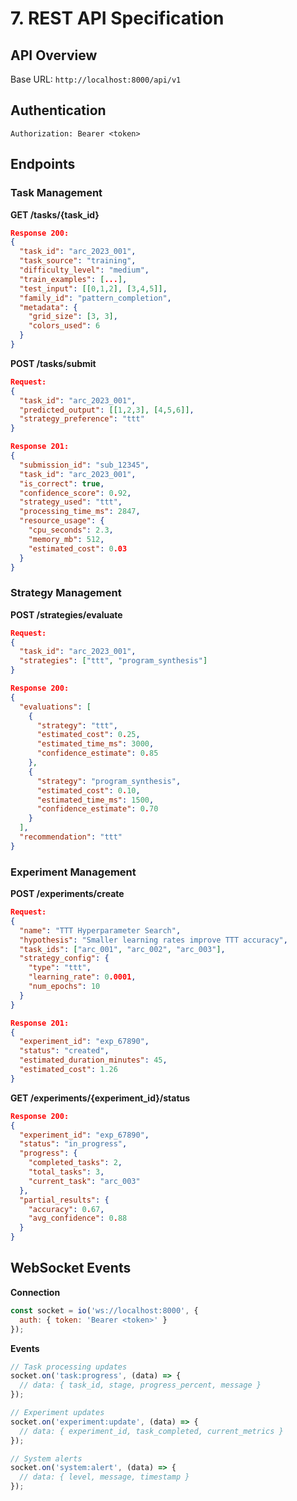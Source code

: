 # 7. REST API Specification

## API Overview
Base URL: `http://localhost:8000/api/v1`

## Authentication
```http
Authorization: Bearer <token>
```

## Endpoints

### Task Management

**GET /tasks/{task_id}**
```json
Response 200:
{
  "task_id": "arc_2023_001",
  "task_source": "training",
  "difficulty_level": "medium",
  "train_examples": [...],
  "test_input": [[0,1,2], [3,4,5]],
  "family_id": "pattern_completion",
  "metadata": {
    "grid_size": [3, 3],
    "colors_used": 6
  }
}
```

**POST /tasks/submit**
```json
Request:
{
  "task_id": "arc_2023_001",
  "predicted_output": [[1,2,3], [4,5,6]],
  "strategy_preference": "ttt"
}

Response 201:
{
  "submission_id": "sub_12345",
  "task_id": "arc_2023_001",
  "is_correct": true,
  "confidence_score": 0.92,
  "strategy_used": "ttt",
  "processing_time_ms": 2847,
  "resource_usage": {
    "cpu_seconds": 2.3,
    "memory_mb": 512,
    "estimated_cost": 0.03
  }
}
```

### Strategy Management

**POST /strategies/evaluate**
```json
Request:
{
  "task_id": "arc_2023_001",
  "strategies": ["ttt", "program_synthesis"]
}

Response 200:
{
  "evaluations": [
    {
      "strategy": "ttt",
      "estimated_cost": 0.25,
      "estimated_time_ms": 3000,
      "confidence_estimate": 0.85
    },
    {
      "strategy": "program_synthesis", 
      "estimated_cost": 0.10,
      "estimated_time_ms": 1500,
      "confidence_estimate": 0.70
    }
  ],
  "recommendation": "ttt"
}
```

### Experiment Management

**POST /experiments/create**
```json
Request:
{
  "name": "TTT Hyperparameter Search",
  "hypothesis": "Smaller learning rates improve TTT accuracy",
  "task_ids": ["arc_001", "arc_002", "arc_003"],
  "strategy_config": {
    "type": "ttt",
    "learning_rate": 0.0001,
    "num_epochs": 10
  }
}

Response 201:
{
  "experiment_id": "exp_67890",
  "status": "created",
  "estimated_duration_minutes": 45,
  "estimated_cost": 1.26
}
```

**GET /experiments/{experiment_id}/status**
```json
Response 200:
{
  "experiment_id": "exp_67890",
  "status": "in_progress",
  "progress": {
    "completed_tasks": 2,
    "total_tasks": 3,
    "current_task": "arc_003"
  },
  "partial_results": {
    "accuracy": 0.67,
    "avg_confidence": 0.88
  }
}
```

## WebSocket Events

**Connection**
```javascript
const socket = io('ws://localhost:8000', {
  auth: { token: 'Bearer <token>' }
});
```

**Events**
```javascript
// Task processing updates
socket.on('task:progress', (data) => {
  // data: { task_id, stage, progress_percent, message }
});

// Experiment updates
socket.on('experiment:update', (data) => {
  // data: { experiment_id, task_completed, current_metrics }
});

// System alerts
socket.on('system:alert', (data) => {
  // data: { level, message, timestamp }
});
```
